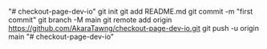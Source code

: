 "# checkout-page-dev-io"  git init git add README.md git commit -m "first commit" git branch -M main git remote add origin https://github.com/AkaraTawng/checkout-page-dev-io.git git push -u origin main
"# checkout-page-dev-io" 
